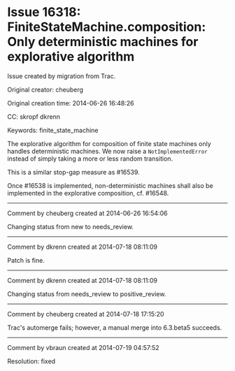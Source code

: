 # Issue 16318: FiniteStateMachine.composition: Only deterministic machines for explorative algorithm

Issue created by migration from Trac.

Original creator: cheuberg

Original creation time: 2014-06-26 16:48:26

CC:  skropf dkrenn

Keywords: finite_state_machine

The explorative algorithm for composition of finite state machines only
handles deterministic machines. We now raise a `NotImplementedError` instead
of simply taking a more or less random transition.
    
This is a similar stop-gap measure as #16539.
    
Once #16538 is implemented, non-deterministic machines shall also be implemented
in the explorative composition, cf. #16548.



---

Comment by cheuberg created at 2014-06-26 16:54:06

Changing status from new to needs_review.


---

Comment by dkrenn created at 2014-07-18 08:11:09

Patch is fine.


---

Comment by dkrenn created at 2014-07-18 08:11:09

Changing status from needs_review to positive_review.


---

Comment by cheuberg created at 2014-07-18 17:15:20

Trac's automerge fails; however, a manual merge into 6.3.beta5 succeeds.


---

Comment by vbraun created at 2014-07-19 04:57:52

Resolution: fixed
